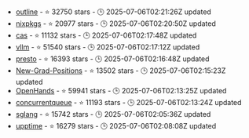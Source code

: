 - [outline](https://github.com/outline/outline) - ⭐ 32750 stars - 🕒 2025-07-06T02:21:26Z updated
- [nixpkgs](https://github.com/NixOS/nixpkgs) - ⭐ 20977 stars - 🕒 2025-07-06T02:20:50Z updated
- [cas](https://github.com/apereo/cas) - ⭐ 11132 stars - 🕒 2025-07-06T02:17:48Z updated
- [vllm](https://github.com/vllm-project/vllm) - ⭐ 51540 stars - 🕒 2025-07-06T02:17:12Z updated
- [presto](https://github.com/prestodb/presto) - ⭐ 16393 stars - 🕒 2025-07-06T02:16:48Z updated
- [New-Grad-Positions](https://github.com/SimplifyJobs/New-Grad-Positions) - ⭐ 13502 stars - 🕒 2025-07-06T02:15:23Z updated
- [OpenHands](https://github.com/All-Hands-AI/OpenHands) - ⭐ 59941 stars - 🕒 2025-07-06T02:13:25Z updated
- [concurrentqueue](https://github.com/cameron314/concurrentqueue) - ⭐ 11193 stars - 🕒 2025-07-06T02:13:24Z updated
- [sglang](https://github.com/sgl-project/sglang) - ⭐ 15742 stars - 🕒 2025-07-06T02:05:36Z updated
- [upptime](https://github.com/upptime/upptime) - ⭐ 16279 stars - 🕒 2025-07-06T02:08:08Z updated
